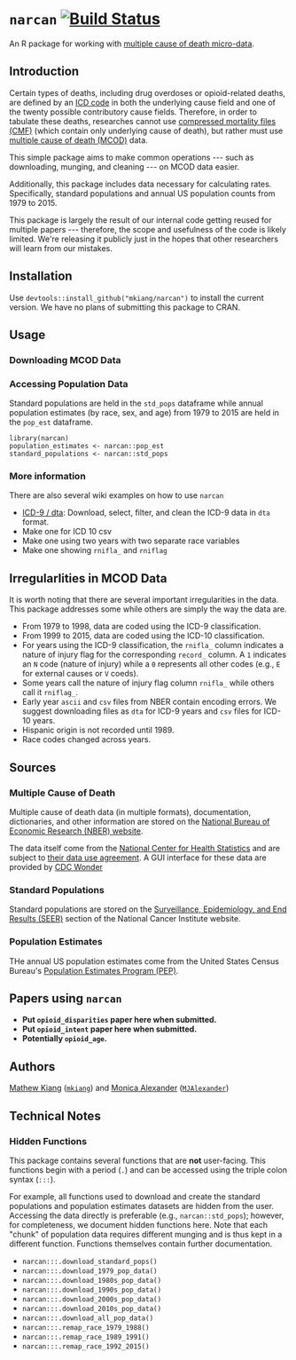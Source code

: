# `narcan` [![Build Status](https://travis-ci.com/mkiang/narcan.svg?token=3q3DFBRyXorCzLQs97qL&branch=master)](https://travis-ci.com/mkiang/narcan)

An R package for working with [multiple cause of death micro-data](https://wonder.cdc.gov/mcd.html). 

## Introduction
Certain types of deaths, including drug overdoses or opioid-related deaths, are defined by an [ICD code](http://www.who.int/classifications/icd/en/) in both the underlying cause field and one of the twenty possible contributory cause fields. Therefore, in order to tabulate these deaths, researches cannot use [compressed mortality files (CMF)](https://www.cdc.gov/nchs/data_access/cmf.htm) (which contain only underlying cause of death), but rather must use [multiple cause of death (MCOD)](https://wonder.cdc.gov/mcd.html) data.

This simple package aims to make common operations --- such as downloading, munging, and cleaning --- on MCOD data easier. 

Additionally, this package includes data necessary for calculating rates. Specifically, standard populations and annual US population counts from 1979 to 2015.

This package is largely the result of our internal code getting reused for multiple papers --- therefore, the scope and usefulness of the code is likely limited. We're releasing it publicly just in the hopes that other researchers will learn from our mistakes.

## Installation
Use `devtools::install_github("mkiang/narcan")` to install the current version. We have no plans of submitting this package to CRAN. 

## Usage
### Downloading MCOD Data

### Accessing Population Data
Standard populations are held in the `std_pops` dataframe while annual population estimates (by race, sex, and age) from 1979 to 2015 are held in the `pop_est` dataframe.

```
library(narcan)
population_estimates <- narcan::pop_est
standard_populations <- narcan::std_pops
```

### More information
There are also several wiki examples on how to use `narcan`

- [ICD-9 / dta](https://github.com/mkiang/narcan/wiki/ICD-9-download-to-clean-example-(dta)): Download, select, filter, and clean the ICD-9 data in `dta` format.
- Make one for ICD 10 csv
- Make one using two years with two separate race variables
- Make one showing `rnifla_` and `rniflag`

## Irregularlities in MCOD Data
It is worth noting that there are several important irregularities in the data. This package addresses some while others are simply the way the data are.

- From 1979 to 1998, data are coded using the ICD-9 classification.
- From 1999 to 2015, data are coded using the ICD-10 classification.
- For years using the ICD-9 classification, the `rnifla_` column indicates a nature of injury flag for the corresponding `record_` column. A `1` indicates an `N` code (nature of injury) while a `0` represents all other codes (e.g., `E` for external causes or `V` coeds).
- Some years call the nature of injury flag column `rnifla_` while others call it `rniflag_`. 
- Early year `ascii` and `csv` files from NBER contain encoding errors. We suggest downloading files as `dta` for ICD-9 years and `csv` files for ICD-10 years.
- Hispanic origin is not recorded until 1989.
- Race codes changed across years.

## Sources
### Multiple Cause of Death
Multiple cause of death data (in multiple formats), documentation, dictionaries, and other information are stored on the [National Bureau of Economic Research (NBER) website](http://www.nber.org/data/vital-statistics-mortality-data-multiple-cause-of-death.html).

The data itself come from the [National Center for Health Statistics](https://www.cdc.gov/nchs/nvss/mortality_methods.htm) and are subject to [their data use agreement](https://www.cdc.gov/nchs/data_access/restrictions.htm). A GUI interface for these data are provided by [CDC Wonder](https://wonder.cdc.gov/)

### Standard Populations
Standard populations are stored on the [Surveillance, Epidemiology, and End Results (SEER)](https://seer.cancer.gov/stdpopulations/) section of the National Cancer Institute website.

### Population Estimates
THe annual US population estimates come from the United States Census Bureau's [Population Estimates Program (PEP)](https://www.census.gov/programs-surveys/popest.html).

## Papers using `narcan`
- **Put `opioid_disparities` paper here when submitted.**
- **Put `opioid_intent` paper here when submitted.**
- **Potentially `opioid_age`.**

## Authors
[Mathew Kiang](https://mathewkiang.com) ([`mkiang`](https://github.com/mkiang)) and [Monica Alexander](http://monicaalexander.com/) ([`MJAlexander`](https://github.com/mjalexander))

## Technical Notes
### Hidden Functions
This package contains several functions that are **not** user-facing. This functions begin with a period (`.`) and can be accessed using the triple colon syntax (`:::`). 

For example, all functions used to download and create the standard populations and population estimates datasets are hidden from the user. Accessing the data directly is preferable (e.g., `narcan::std_pops`); however, for completeness, we document hidden functions here. Note that each "chunk" of population data requires different munging and is thus kept in a different function. Functions themselves contain further documentation.

- `narcan:::.download_standard_pops()`
- `narcan:::.download_1979_pop_data()`
- `narcan:::.download_1980s_pop_data()`
- `narcan:::.download_1990s_pop_data()`
- `narcan:::.download_2000s_pop_data()`
- `narcan:::.download_2010s_pop_data()`
- `narcan:::.download_all_pop_data()`
- `narcan:::.remap_race_1979_1988()`
- `narcan:::.remap_race_1989_1991()`
- `narcan:::.remap_race_1992_2015()`